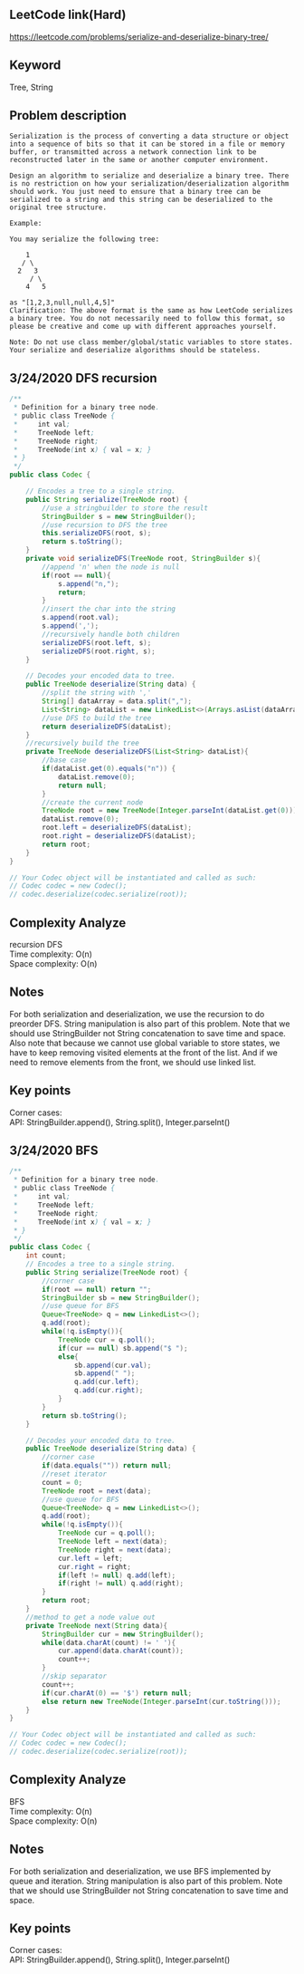 ## LeetCode link(Hard)
https://leetcode.com/problems/serialize-and-deserialize-binary-tree/

## Keyword
Tree, String

## Problem description
```
Serialization is the process of converting a data structure or object into a sequence of bits so that it can be stored in a file or memory buffer, or transmitted across a network connection link to be reconstructed later in the same or another computer environment.

Design an algorithm to serialize and deserialize a binary tree. There is no restriction on how your serialization/deserialization algorithm should work. You just need to ensure that a binary tree can be serialized to a string and this string can be deserialized to the original tree structure.

Example: 

You may serialize the following tree:

    1
   / \
  2   3
     / \
    4   5

as "[1,2,3,null,null,4,5]"
Clarification: The above format is the same as how LeetCode serializes a binary tree. You do not necessarily need to follow this format, so please be creative and come up with different approaches yourself.

Note: Do not use class member/global/static variables to store states. Your serialize and deserialize algorithms should be stateless.
```
## 3/24/2020 DFS recursion

```java
/**
 * Definition for a binary tree node.
 * public class TreeNode {
 *     int val;
 *     TreeNode left;
 *     TreeNode right;
 *     TreeNode(int x) { val = x; }
 * }
 */
public class Codec {

    // Encodes a tree to a single string.
    public String serialize(TreeNode root) {
        //use a stringbuilder to store the result
        StringBuilder s = new StringBuilder();
        //use recursion to DFS the tree
        this.serializeDFS(root, s);
        return s.toString();
    }
    private void serializeDFS(TreeNode root, StringBuilder s){
        //append 'n' when the node is null
        if(root == null){
            s.append("n,");
            return;
        }
        //insert the char into the string
        s.append(root.val);
        s.append(',');
        //recursively handle both children
        serializeDFS(root.left, s);
        serializeDFS(root.right, s);
    }

    // Decodes your encoded data to tree.
    public TreeNode deserialize(String data) {
        //split the string with ','
        String[] dataArray = data.split(",");
        List<String> dataList = new LinkedList<>(Arrays.asList(dataArray));
        //use DFS to build the tree
        return deserializeDFS(dataList);
    }
    //recursively build the tree
    private TreeNode deserializeDFS(List<String> dataList){
        //base case
        if(dataList.get(0).equals("n")) {
            dataList.remove(0);
            return null;
        }
        //create the current node
        TreeNode root = new TreeNode(Integer.parseInt(dataList.get(0)));
        dataList.remove(0);
        root.left = deserializeDFS(dataList);
        root.right = deserializeDFS(dataList);
        return root;
    }
}

// Your Codec object will be instantiated and called as such:
// Codec codec = new Codec();
// codec.deserialize(codec.serialize(root));
```

## Complexity Analyze
recursion DFS\
Time complexity: O(n)\
Space complexity: O(n)

## Notes
For both serialization and deserialization, we use the recursion to do preorder DFS. String manipulation is also part of this problem. Note that we should use StringBuilder not String concatenation to save time and space. Also note that because we cannot use global variable to store states, we have to keep removing visited elements at the front of the list. And if we need to remove elements from the front, we should use linked list.

## Key points
Corner cases: \
API: StringBuilder.append(), String.split(), Integer.parseInt()

## 3/24/2020 BFS

```java
/**
 * Definition for a binary tree node.
 * public class TreeNode {
 *     int val;
 *     TreeNode left;
 *     TreeNode right;
 *     TreeNode(int x) { val = x; }
 * }
 */
public class Codec {
    int count;
    // Encodes a tree to a single string.
    public String serialize(TreeNode root) {
        //corner case
        if(root == null) return "";
        StringBuilder sb = new StringBuilder();
        //use queue for BFS
        Queue<TreeNode> q = new LinkedList<>();
        q.add(root);
        while(!q.isEmpty()){
            TreeNode cur = q.poll();
            if(cur == null) sb.append("$ ");
            else{
                sb.append(cur.val);
                sb.append(" ");
                q.add(cur.left);
                q.add(cur.right);
            }
        }
        return sb.toString();
    }

    // Decodes your encoded data to tree.
    public TreeNode deserialize(String data) {
        //corner case
        if(data.equals("")) return null;
        //reset iterator
        count = 0;
        TreeNode root = next(data);
        //use queue for BFS
        Queue<TreeNode> q = new LinkedList<>();
        q.add(root);
        while(!q.isEmpty()){
            TreeNode cur = q.poll();
            TreeNode left = next(data);
            TreeNode right = next(data);
            cur.left = left;
            cur.right = right;
            if(left != null) q.add(left);
            if(right != null) q.add(right);
        }
        return root;
    }
    //method to get a node value out
    private TreeNode next(String data){
        StringBuilder cur = new StringBuilder();
        while(data.charAt(count) != ' '){
            cur.append(data.charAt(count));
            count++;
        }
        //skip separator
        count++;
        if(cur.charAt(0) == '$') return null;
        else return new TreeNode(Integer.parseInt(cur.toString()));
    }
}

// Your Codec object will be instantiated and called as such:
// Codec codec = new Codec();
// codec.deserialize(codec.serialize(root));
```

## Complexity Analyze
BFS\
Time complexity: O(n)\
Space complexity: O(n)

## Notes
For both serialization and deserialization, we use BFS implemented by queue and iteration. String manipulation is also part of this problem. Note that we should use StringBuilder not String concatenation to save time and space.

## Key points
Corner cases: \
API: StringBuilder.append(), String.split(), Integer.parseInt()
